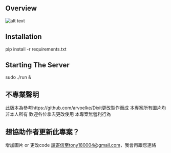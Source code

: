 ## Overview

![alt text](http://i.imgur.com/y5Zv9Az.png "Revealing the correct card")

## Installation

pip install -r requirements.txt

## Starting The Server

sudo ./run &

## 不專業聲明
此版本為參考https://github.com/arvoelke/Dixit更改製作而成
本專案所有圖片均非本人所有
歡迎各位拿去更改使用
本專案無營利行為

## 想協助作者更新此專案？
增加圖片 or 更改code
請寄信至tony180004@gmail.com，我會再跟您連絡
